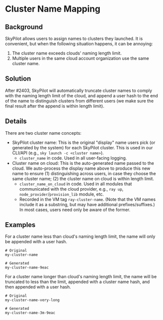 # Cluster Name Mapping

## Background

SkyPilot allows users to assign names to clusters they launched. It is convenient, but
when the following situation happens, it can be annoying:
1. The cluster name exceeds clouds' naming length limit.
2. Multiple users in the same cloud account organization use the same cluster name.

## Solution

After #2403, SkyPilot will automatically truncate cluster names to comply with the
naming length limit of the cloud, and append a user hash to the end of the name to
distinguish clusters from different users (we make sure the final result after the append is within length limit).

## Details

There are two cluster name concepts:
- SkyPilot cluster name: This is the original "display" name users pick (or
    generated by the system) for each SkyPilot cluster. This is used in our
    CLI/API (e.g., `sky launch -c <cluster name>`).
  - `cluster_name` in code. Used in all user-facing logging.
- Cluster name on cloud: This is the auto-generated name passed to the cloud.
    We auto-process the display name above to produce this new name to ensure
    (1) distinguishing across users, in case they choose the same cluster name;
    (2) the cluster name on cloud is within length limit.
  - `cluster_name_on_cloud` in code. Used in all modules that communicated with
    the cloud provider, e.g., `ray up`, `node_provider`/`provision_lib` module, etc.
  - Recorded in the VM tag `ray-cluster-name`. (Note that the VM names include
    it as a substring, but may have additional prefixes/suffixes.)
In most cases, users need only be aware of the former.

## Examples

For a cluster name less than cloud's naming length limit, the name will only be appended
with a user hash.
```
# Original
my-cluster-name

# Generated
my-cluster-name-9eac
```

For a cluster name longer than cloud's naming length limit, the name will be truncated
to less than the limit, appended with a cluster name hash, and then appended with a user hash.
```
# Original
my-cluster-name-very-long

# Generated
my-cluster-name-3m-9eac
```
